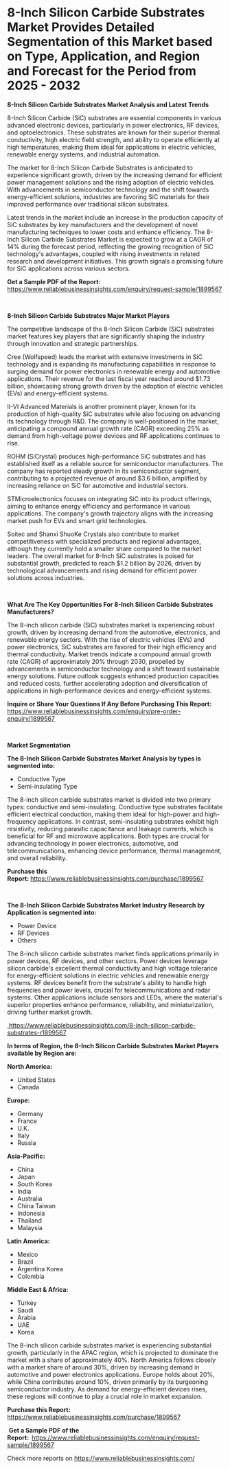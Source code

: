 <p><h1>8-Inch Silicon Carbide Substrates Market Provides Detailed Segmentation of this Market based on Type, Application, and Region and Forecast for the Period from 2025 - 2032</h1></p><p><strong>8-Inch Silicon Carbide Substrates Market Analysis and Latest Trends</strong></p>
<p><p>8-Inch Silicon Carbide (SiC) substrates are essential components in various advanced electronic devices, particularly in power electronics, RF devices, and optoelectronics. These substrates are known for their superior thermal conductivity, high electric field strength, and ability to operate efficiently at high temperatures, making them ideal for applications in electric vehicles, renewable energy systems, and industrial automation.</p><p>The market for 8-Inch Silicon Carbide Substrates is anticipated to experience significant growth, driven by the increasing demand for efficient power management solutions and the rising adoption of electric vehicles. With advancements in semiconductor technology and the shift towards energy-efficient solutions, industries are favoring SiC materials for their improved performance over traditional silicon substrates.</p><p>Latest trends in the market include an increase in the production capacity of SiC substrates by key manufacturers and the development of novel manufacturing techniques to lower costs and enhance efficiency. The 8-Inch Silicon Carbide Substrates Market is expected to grow at a CAGR of 14% during the forecast period, reflecting the growing recognition of SiC technology's advantages, coupled with rising investments in related research and development initiatives. This growth signals a promising future for SiC applications across various sectors.</p></p>
<p><strong>Get a Sample PDF of the Report:&nbsp;</strong> <a href="https://www.reliablebusinessinsights.com/enquiry/request-sample/1899567?utm_campaign=2301&utm_medium=2&utm_source=Github&utm_content=ia&utm_term=07042025&utm_id=8-inch-silicon-carbide-substrates">https://www.reliablebusinessinsights.com/enquiry/request-sample/1899567</a></p>
<p>&nbsp;</p>
<p><strong>8-Inch Silicon Carbide Substrates Major Market Players</strong></p>
<p><p>The competitive landscape of the 8-Inch Silicon Carbide (SiC) substrates market features key players that are significantly shaping the industry through innovation and strategic partnerships. </p><p>Cree (Wolfspeed) leads the market with extensive investments in SiC technology and is expanding its manufacturing capabilities in response to surging demand for power electronics in renewable energy and automotive applications. Their revenue for the last fiscal year reached around $1.73 billion, showcasing strong growth driven by the adoption of electric vehicles (EVs) and energy-efficient systems.</p><p>II-VI Advanced Materials is another prominent player, known for its production of high-quality SiC substrates while also focusing on advancing its technology through R&D. The company is well-positioned in the market, anticipating a compound annual growth rate (CAGR) exceeding 25% as demand from high-voltage power devices and RF applications continues to rise.</p><p>ROHM (SiCrystal) produces high-performance SiC substrates and has established itself as a reliable source for semiconductor manufacturers. The company has reported steady growth in its semiconductor segment, contributing to a projected revenue of around $3.6 billion, amplified by increasing reliance on SiC for automotive and industrial sectors.</p><p>STMicroelectronics focuses on integrating SiC into its product offerings, aiming to enhance energy efficiency and performance in various applications. The company's growth trajectory aligns with the increasing market push for EVs and smart grid technologies.</p><p>Soitec and Shanxi ShuoKe Crystals also contribute to market competitiveness with specialized products and regional advantages, although they currently hold a smaller share compared to the market leaders. The overall market for 8-Inch SiC substrates is poised for substantial growth, predicted to reach $1.2 billion by 2026, driven by technological advancements and rising demand for efficient power solutions across industries.</p></p>
<p>&nbsp;</p>
<p><strong>What Are The Key Opportunities For 8-Inch Silicon Carbide Substrates Manufacturers?</strong></p>
<p><p>The 8-inch silicon carbide (SiC) substrates market is experiencing robust growth, driven by increasing demand from the automotive, electronics, and renewable energy sectors. With the rise of electric vehicles (EVs) and power electronics, SiC substrates are favored for their high efficiency and thermal conductivity. Market trends indicate a compound annual growth rate (CAGR) of approximately 20% through 2030, propelled by advancements in semiconductor technology and a shift toward sustainable energy solutions. Future outlook suggests enhanced production capacities and reduced costs, further accelerating adoption and diversification of applications in high-performance devices and energy-efficient systems.</p></p>
<p><strong>Inquire or Share Your Questions If Any Before Purchasing This Report:</strong> <a href="https://www.reliablebusinessinsights.com/enquiry/pre-order-enquiry/1899567?utm_campaign=2301&utm_medium=2&utm_source=Github&utm_content=ia&utm_term=07042025&utm_id=8-inch-silicon-carbide-substrates">https://www.reliablebusinessinsights.com/enquiry/pre-order-enquiry/1899567</a></p>
<p>&nbsp;</p>
<p><strong>Market Segmentation</strong></p>
<p><strong>The 8-Inch Silicon Carbide Substrates Market Analysis by types is segmented into:</strong></p>
<p><ul><li>Conductive Type</li><li>Semi-insulating Type</li></ul></p>
<p><p>The 8-inch silicon carbide substrates market is divided into two primary types: conductive and semi-insulating. Conductive type substrates facilitate efficient electrical conduction, making them ideal for high-power and high-frequency applications. In contrast, semi-insulating substrates exhibit high resistivity, reducing parasitic capacitance and leakage currents, which is beneficial for RF and microwave applications. Both types are crucial for advancing technology in power electronics, automotive, and telecommunications, enhancing device performance, thermal management, and overall reliability.</p></p>
<p><strong>Purchase this Report:&nbsp;</strong><a href="https://www.reliablebusinessinsights.com/purchase/1899567?utm_campaign=2301&utm_medium=2&utm_source=Github&utm_content=ia&utm_term=07042025&utm_id=8-inch-silicon-carbide-substrates">https://www.reliablebusinessinsights.com/purchase/1899567</a></p>
<p>&nbsp;</p>
<p><strong>The 8-Inch Silicon Carbide Substrates Market Industry Research by Application is segmented into:</strong></p>
<p><ul><li>Power Device</li><li>RF Devices</li><li>Others</li></ul></p>
<p><p>The 8-inch silicon carbide substrates market finds applications primarily in power devices, RF devices, and other sectors. Power devices leverage silicon carbide's excellent thermal conductivity and high voltage tolerance for energy-efficient solutions in electric vehicles and renewable energy systems. RF devices benefit from the substrate's ability to handle high frequencies and power levels, crucial for telecommunications and radar systems. Other applications include sensors and LEDs, where the material's superior properties enhance performance, reliability, and miniaturization, driving further market growth.</p></p>
<p><a href="https://www.reliablebusinessinsights.com/8-inch-silicon-carbide-substrates-r1899567?utm_campaign=2301&utm_medium=2&utm_source=Github&utm_content=ia&utm_term=07042025&utm_id=8-inch-silicon-carbide-substrates">&nbsp;https://www.reliablebusinessinsights.com/8-inch-silicon-carbide-substrates-r1899567</a></p>
<p><strong>In terms of Region, the 8-Inch Silicon Carbide Substrates Market Players available by Region are:</strong></p>
<p>
    <p> <strong> North America: </strong>
        <ul>
            <li>United States</li>
            <li>Canada</li>
        </ul>
        </p> 
    <p> <strong> Europe: </strong>
        <ul>
            <li>Germany</li>
            <li>France</li>
            <li>U.K.</li>
            <li>Italy</li>
            <li>Russia</li>
        </ul>
        </p> 
    <p> <strong> Asia-Pacific: </strong>
        <ul>
            <li>China</li>
            <li>Japan</li>
            <li>South Korea</li>
            <li>India</li>
            <li>Australia</li>
            <li>China Taiwan</li>
            <li>Indonesia</li>
            <li>Thailand</li>
            <li>Malaysia</li>
        </ul>
        </p> 
    <p> <strong> Latin America: </strong>
        <ul>
            <li>Mexico</li>
            <li>Brazil</li>
            <li>Argentina Korea</li>
            <li>Colombia</li>
        </ul>
        </p> 
    <p> <strong> Middle East & Africa: </strong>
        <ul>
            <li>Turkey</li>
            <li>Saudi</li>
            <li>Arabia</li>
            <li>UAE</li>
            <li>Korea</li>
        </ul>
    </p>
    </p>
<p><p>The 8-inch silicon carbide substrates market is experiencing substantial growth, particularly in the APAC region, which is projected to dominate the market with a share of approximately 40%. North America follows closely with a market share of around 30%, driven by increasing demand in automotive and power electronics applications. Europe holds about 20%, while China contributes around 10%, driven primarily by its burgeoning semiconductor industry. As demand for energy-efficient devices rises, these regions will continue to play a crucial role in market expansion.</p></p>
<p><strong>Purchase this Report: </strong><a href="https://www.reliablebusinessinsights.com/purchase/1899567?utm_campaign=2301&utm_medium=2&utm_source=Github&utm_content=ia&utm_term=07042025&utm_id=8-inch-silicon-carbide-substrates">https://www.reliablebusinessinsights.com/purchase/1899567</a></p>
<p>&nbsp;<strong>Get a Sample PDF of the Report:&nbsp;&nbsp;</strong><a href="https://www.reliablebusinessinsights.com/enquiry/request-sample/1899567?utm_campaign=2301&utm_medium=2&utm_source=Github&utm_content=ia&utm_term=07042025&utm_id=8-inch-silicon-carbide-substrates">https://www.reliablebusinessinsights.com/enquiry/request-sample/1899567</a></p>
<p><strong></strong></p>
<p>Check more reports on <a href="https://www.reliablebusinessinsights.com/?utm_campaign=2301&utm_medium=2&utm_source=Github&utm_content=ia&utm_term=07042025&utm_id=8-inch-silicon-carbide-substrates">https://www.reliablebusinessinsights.com/</a></p>